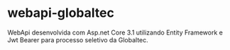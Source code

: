 # webapi-globaltec
WebApi desenvolvida com Asp.net Core 3.1 utilizando Entity Framework e Jwt Bearer para processo seletivo da Globaltec. 
